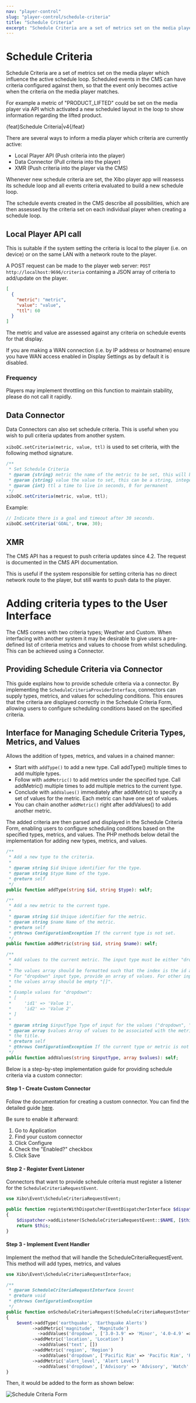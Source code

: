 ```yaml
---
nav: "player-control"
slug: "player-control/schedule-criteria"
title: "Schedule Criteria"
excerpt: "Schedule Criteria are a set of metrics set on the media player which influence the active schedule loop."
---
```


# Schedule Criteria

Schedule Criteria are a set of metrics set on the media player which influence the active schedule loop. Scheduled events in the CMS can have criteria configured against them, so that the event only becomes active when the criteria on the media player matches.

For example a metric of "PRODUCT_LIFTED" could be set on the media player via API which activated a new scheduled layout in the loop to show information regarding the lifted product.

{feat}Schedule Criteria|v4{/feat}

There are several ways to inform a media player which criteria are currently active:

 - Local Player API (Push criteria into the player)
 - Data Connector (Pull criteria into the player)
 - XMR (Push criteria into the player via the CMS)

Whenever new schedule criteria are set, the Xibo player app will reassess its schedule loop and all events criteria evaluated to build a new schedule loop.

The schedule events created in the CMS describe all possibilities, which are then assessed by the criteria set on each individual player when creating a schedule loop.

## Local Player API call
This is suitable if the system setting the criteria is local to the player (i.e. on device) or on the same LAN with a network route to the player.

A POST request can be made to the player web server: `POST http://localhost:9696/criteria` containing a JSON array of criteria to add/update on the player.

```json
[
  {
    "metric": "metric",
    "value": "value",
    "ttl": 60
  }
]
```

The metric and value are assessed against any criteria on schedule events for that display.

If you are making a WAN connection (i.e. by IP address or hostname) ensure you have WAN access enabled in Display Settings as by default it is disabled.

### Frequency
Players may implement throttling on this function to maintain stability, please do not call it rapidly.


## Data Connector
Data Connectors can also set schedule criteria. This is useful when you wish to pull criteria updates from another system.

`xiboDC.setCriteria(metric, value, ttl)` is used to set criteria, with the following method signature.

```js
/**
 * Set Schedule Criteria
 * @param {string} metric the name of the metric to be set, this will be matched against  the metrics defined on the scheduled events criteria tab
 * @param {string} value the value to set, this can be a string, integer, boolean, etc
 * @param {int} ttl a time to live in seconds, 0 for permanent
 */
xiboDC.setCriteria(metric, value, ttl);
```

Example:

```js
// Indicate there is a goal and timeout after 30 seconds.
xiboDC.setCriteria('GOAL', true, 30);
```

## XMR
The CMS API has a request to push criteria updates since 4.2. The request is documented in the CMS API documentation.

This is useful if the system responsible for setting criteria has no direct network route to the player, but still wants to push data to the player.


# Adding criteria types to the User Interface
The CMS comes with two criteria types; Weather and Custom. When interfacing with another system it may be desirable to give users a pre-defined list of criteria metrics and values to choose from whilst scheduling. This can be achieved using a Connector.

## Providing Schedule Criteria via Connector
This guide explains how to provide schedule criteria via a connector. By implementing the `ScheduleCriteriaProviderInterface`, connectors can supply types, metrics, and values for scheduling conditions. This ensures that the criteria are displayed correctly in the Schedule Criteria Form, allowing users to configure scheduling conditions based on the specified criteria.

## Interface for Managing Schedule Criteria Types, Metrics, and Values
Allows the addition of types, metrics, and values in a chained manner:

 - Start with `addType()` to add a new type. Call addType() multiple times to add multiple types.
 - Follow with `addMetric()` to add metrics under the specified type. Call addMetric() multiple times to add multiple metrics to the current type.
 - Conclude with `addValues()` immediately after addMetric() to specify a set of values for the metric. Each metric can have one set of values.
 - You can chain another `addMetric()` right after addValues() to add another metric.

The added criteria are then parsed and displayed in the Schedule Criteria Form, enabling users to configure scheduling conditions based on the specified types, metrics, and values. The PHP methods below detail the implementation for adding new types, metrics, and values.

```php
/**
 * Add a new type to the criteria.
 *
 * @param string $id Unique identifier for the type.
 * @param string $type Name of the type.
 * @return self
 */
public function addType(string $id, string $type): self;

/**
 * Add a new metric to the current type.
 *
 * @param string $id Unique identifier for the metric.
 * @param string $name Name of the metric.
 * @return self
 * @throws ConfigurationException If the current type is not set.
 */
public function addMetric(string $id, string $name): self;

/**
 * Add values to the current metric. The input type must be either "dropdown", "string", "date", or "number".
 *
 * The values array should be formatted such that the index is the id and the value is the title/name of the value.
 * For "dropdown" input type, provide an array of values. For other input types ("string", "date", "number"),
 * the values array should be empty "[]".
 *
 * Example values for "dropdown":
 * [
 *     'id1' => 'Value 1',
 *     'id2' => 'Value 2'
 * ]
 *
 * @param string $inputType Type of input for the values ("dropdown", "string", "date", "number").
 * @param array $values Array of values to be associated with the metric, where the index is the id and the value is
 * the title.
 * @return self
 * @throws ConfigurationException If the current type or metric is not set.
 */
public function addValues(string $inputType, array $values): self;
```

Below is a step-by-step implementation guide for providing schedule criteria via a custom connector:

#### Step 1 - Create Custom Connector
Follow the documentation for creating a custom connector. You can find the detailed guide [here](https://xibosignage.com/docs/developer/extend/connectors).

Be sure to enable it afterward:
1. Go to Application
2. Find your custom connector
3. Click Configure
4. Check the "Enabled?" checkbox
5. Click Save

#### Step 2 - Register Event Listener
Connectors that want to provide schedule criteria must register a listener for the `ScheduleCriteriaRequestEvent`.

```php
use Xibo\Event\ScheduleCriteriaRequestEvent;

public function registerWithDispatcher(EventDispatcherInterface $dispatcher): ConnectorInterface
{
    $dispatcher->addListener(ScheduleCriteriaRequestEvent::$NAME, [$this, 'onScheduleCriteriaRequest']);
    return $this;
}
```

#### Step 3 - Implement Event Handler
Implement the method that will handle the ScheduleCriteriaRequestEvent. This method will add types, metrics, and values

```php
use Xibo\Event\ScheduleCriteriaRequestInterface;

/**
 * @param ScheduleCriteriaRequestInterface $event
 * @return void
 * @throws ConfigurationException
 */
public function onScheduleCriteriaRequest(ScheduleCriteriaRequestInterface $event): void
{
    $event->addType('earthquake', 'Earthquake Alerts')
          ->addMetric('magnitude', 'Magnitude')
            ->addValues('dropdown', ['3.0-3.9' => 'Minor', '4.0-4.9' => 'Light', '5.0-5.9' => 'Moderate', '6.0-6.9' => 'Strong', '7.0+' => 'Major'])
          ->addMetric('location', 'Location')
            ->addValues('text', [])
          ->addMetric('region', 'Region')
            ->addValues('dropdown', ['Pacific Rim' => 'Pacific Rim', 'Ring of Fire' => 'Ring of Fire', 'East Coast' => 'East Coast', 'Midwest' => 'Midwest'])
          ->addMetric('alert_level', 'Alert Level')
            ->addValues('dropdown', ['Advisory' => 'Advisory', 'Watch' => 'Watch', 'Warning' => 'Warning']);
}
```

Then, it would be added to the form as shown below:

![Schedule Criteria Form](../img/schedule_criteria_type_dropdown.png)